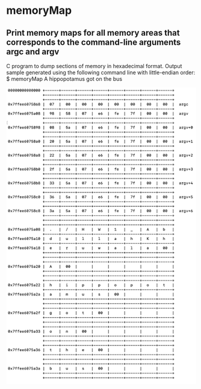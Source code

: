 # memoryMap
## Print memory maps for all memory areas that corresponds to the command-line arguments argc and argv 

C program to dump sections of memory in hexadecimal format.
Output sample generated using the following command line with little-endian order:
$ memoryMap A hippopotamus got on the bus

![alt text](https://github.com/abd1007/memoryMap/blob/master/memoryMap.png)

